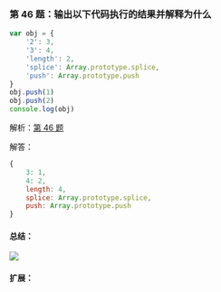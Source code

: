 ### 第 46 题：输出以下代码执行的结果并解释为什么

```js
var obj = {
    '2': 3,
    '3': 4,
    'length': 2,
    'splice': Array.prototype.splice,
    'push': Array.prototype.push
}
obj.push(1)
obj.push(2)
console.log(obj)
```

解析：[第 46 题](https://github.com/Advanced-Frontend/Daily-Interview-Question/issues/76)

解答：



```javascript
{
    3: 1,
    4: 2,
    length: 4,
    splice: Array.prototype.splice,
    push: Array.prototype.push
}
```

#### 总结：

![](https://cdn.jsdelivr.net/gh/orime/picbed/img/20210402071345.png)

#### 扩展：



